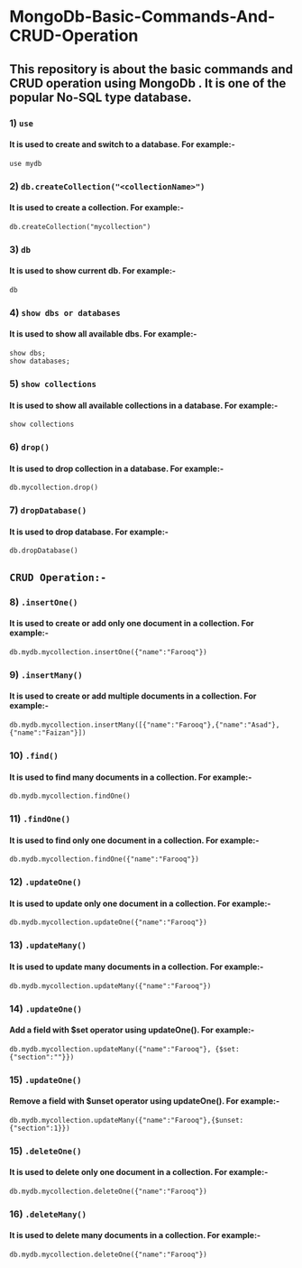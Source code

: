 # MongoDb-Basic-Commands-And-CRUD-Operation

## This repository is about the basic commands and CRUD operation using MongoDb . It is one of the popular No-SQL type database.

### 1) `use`

#### It is used to create and switch to a database. For example:-

```
use mydb
```

### 2) `db.createCollection("<collectionName>")`

#### It is used to create a collection. For example:-

```
db.createCollection("mycollection")
```

### 3) `db`

#### It is used to show current db. For example:-

```
db
```

### 4) `show dbs or databases`

#### It is used to show all available dbs. For example:-

```
show dbs;
show databases;
```

### 5) `show collections`

#### It is used to show all available collections in a database. For example:-

```
show collections
```

### 6) `drop()`

#### It is used to drop collection in a database. For example:-

```
db.mycollection.drop()
```

### 7) `dropDatabase()`

#### It is used to drop database. For example:-

```
db.dropDatabase()
```

## `CRUD Operation:-`

### 8) `.insertOne()`

#### It is used to create or add only one document in a collection. For example:-

```
db.mydb.mycollection.insertOne({"name":"Farooq"})
```

### 9) `.insertMany()`

#### It is used to create or add multiple documents in a collection. For example:-

```
db.mydb.mycollection.insertMany([{"name":"Farooq"},{"name":"Asad"}, {"name":"Faizan"}])
```

### 10) `.find()`

#### It is used to find many documents in a collection. For example:-

```
db.mydb.mycollection.findOne()
```

### 11) `.findOne()`

#### It is used to find only one document in a collection. For example:-

```
db.mydb.mycollection.findOne({"name":"Farooq"})
```

### 12) `.updateOne()`

#### It is used to update only one document in a collection. For example:-

```
db.mydb.mycollection.updateOne({"name":"Farooq"})
```

### 13) `.updateMany()`

#### It is used to update many documents in a collection. For example:-

```
db.mydb.mycollection.updateMany({"name":"Farooq"})
```

### 14) `.updateOne()`

#### Add a field with $set operator using updateOne(). For example:-

```
db.mydb.mycollection.updateMany({"name":"Farooq"}, {$set:{"section":""}})
```

### 15) `.updateOne()`

#### Remove a field with $unset operator using updateOne(). For example:-

```
db.mydb.mycollection.updateMany({"name":"Farooq"},{$unset:{"section":1}})
```

### 15) `.deleteOne()`

#### It is used to delete only one document in a collection. For example:-

```
db.mydb.mycollection.deleteOne({"name":"Farooq"})
```

### 16) `.deleteMany()`

#### It is used to delete many documents in a collection. For example:-

```
db.mydb.mycollection.deleteOne({"name":"Farooq"})
```
